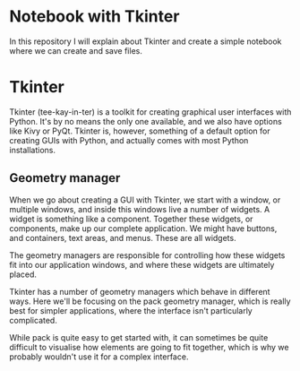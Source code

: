 # Notebook with Tkinter

In this repository I will explain about Tkinter and create a simple notebook where we can create and save files.

# Tkinter

Tkinter (tee-kay-in-ter) is a toolkit for creating graphical user interfaces with Python. It's by no means the only one available, and we also have options like Kivy or PyQt. Tkinter is, however, something of a default option for creating GUIs with Python, and actually comes with most Python installations.

## Geometry manager

When we go about creating a GUI with Tkinter, we start with a window, or multiple windows, and inside this windows live a number of widgets. A widget is something like a component. Together these widgets, or components, make up our complete application. We might have buttons, and containers, text areas, and menus. These are all widgets.

The geometry managers are responsible for controlling how these widgets fit into our application windows, and where these widgets are ultimately placed.

Tkinter has a number of geometry managers which behave in different ways. Here we'll be focusing on the pack geometry manager, which is really best for simpler applications, where the interface isn't particularly complicated.

While pack is quite easy to get started with, it can sometimes be quite difficult to visualise how elements are going to fit together, which is why we probably wouldn't use it for a complex interface.